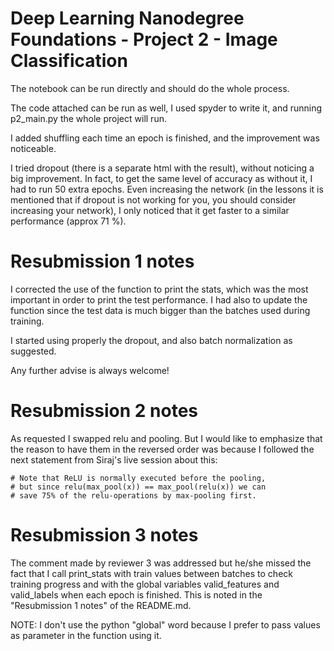 # Deep Learning Nanodegree Foundations - Project 2 - Image Classification

The notebook can be run directly and should do the whole process.

The code attached can be run as well, I used spyder to write it, and running p2_main.py the whole project will run.

I added shuffling each time an epoch is finished, and the improvement was noticeable. 

I tried dropout (there is a separate html with the result), without noticing a big improvement. 
In fact, to get the same level of accuracy as without it, I had to run 50 extra epochs. 
Even increasing the network (in the lessons it is mentioned that if dropout is not working for you, you should consider
increasing your network), I only noticed that it get faster to a similar performance (approx 71 %).

# Resubmission 1 notes

I corrected the use of the function to print the stats, which was the most important in order to print the test performance. 
I had also to update the function since the test data is much bigger than the batches used during training.

I started using properly the dropout, and also batch normalization as suggested. 

Any further advise is always welcome!

# Resubmission 2 notes

As requested I swapped relu and pooling. But I would like to emphasize that the reason to have them in the reversed order was because
I followed the next statement from Siraj's live session about this:

    # Note that ReLU is normally executed before the pooling,
    # but since relu(max_pool(x)) == max_pool(relu(x)) we can
    # save 75% of the relu-operations by max-pooling first.
    
    
# Resubmission 3 notes

The comment made by reviewer 3 was addressed but he/she missed the fact that I call print_stats with train values between batches to check training progress and with the global variables valid_features and valid_labels when each epoch is finished. This is noted in the "Resubmission 1 notes" of the README.md.

NOTE: I don't use the python "global" word because I prefer to pass values as parameter in the function using it. 
